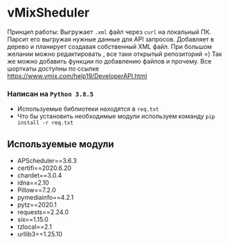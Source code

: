 # vMixSheduler

Принцип работы:
Выгружает ```.xml``` файл через ```curl``` на локальный ПК. Парсит его выгружая нужные данные для API запросов. Добавляет в дерево и планирует создавая собственный XML файл. При большом желании можно редактировать , все таки открытый репозиторий =)
Так же можно добавить функции по добавлению файлов и прочему. Все шорткаты доступны по ссылке https://www.vmix.com/help19/DeveloperAPI.html

### Написан на ```Python 3.8.5```
- Используемые библиотеки находятся в ```req.txt```
- Что бы установить необходимые модули используем команду ``` pip install -r req.txt ```
## Используемые модули
- APScheduler==3.6.3
- certifi==2020.6.20
- chardet==3.0.4
- idna==2.10
- Pillow==7.2.0
- pymediainfo==4.2.1
- pytz==2020.1
- requests==2.24.0
- six==1.15.0
- tzlocal==2.1
- urllib3==1.25.10
